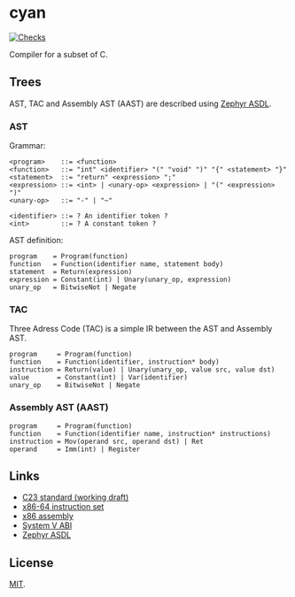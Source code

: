 # cyan

[![Checks](https://img.shields.io/github/actions/workflow/status/norskeld/cyan/checks.yml?style=flat-square&colorA=22272d&colorB=22272d&label=checks)](https://github.com/norskeld/cyan/actions/workflows/checks.yml)

Compiler for a subset of C.

## Trees

AST, TAC and Assembly AST (AAST) are described using [Zephyr ASDL][zephyr].

### AST

Grammar:

```ebnf
<program>    ::= <function>
<function>   ::= "int" <identifier> "(" "void" ")" "{" <statement> "}"
<statement>  ::= "return" <expression> ";"
<expression> ::= <int> | <unary-op> <expression> | "(" <expression> ")"
<unary-op>   ::= "-" | "~"

<identifier> ::= ? An identifier token ?
<int>        ::= ? A constant token ?
```

AST definition:

```zephyr
program    = Program(function)
function   = Function(identifier name, statement body)
statement  = Return(expression)
expression = Constant(int) | Unary(unary_op, expression)
unary_op   = BitwiseNot | Negate
```

### TAC

Three Adress Code (TAC) is a simple IR between the AST and Assembly AST.

```zephyr
program     = Program(function)
function    = Function(identifier, instruction* body)
instruction = Return(value) | Unary(unary_op, value src, value dst)
value       = Constant(int) | Var(identifier)
unary_op    = BitwiseNot | Negate
```

### Assembly AST (AAST)

```zephyr
program     = Program(function)
function    = Function(identifier name, instruction* instructions)
instruction = Mov(operand src, operand dst) | Ret
operand     = Imm(int) | Register
```

## Links

- [C23 standard (working draft)](https://open-std.org/JTC1/SC22/WG14/www/docs/n3220.pdf)
- [x86-64 instruction set](https://www.felixcloutier.com/x86/)
- [x86 assembly](https://en.wikibooks.org/wiki/X86_Assembly)
- [System V ABI](https://gitlab.com/x86-psABIs/x86-64-ABI)
- [Zephyr ASDL][zephyr]

## License

[MIT](LICENSE).

<!-- Links. -->

[zephyr]: https://www.cs.princeton.edu/~appel/papers/asdl97.pdf
